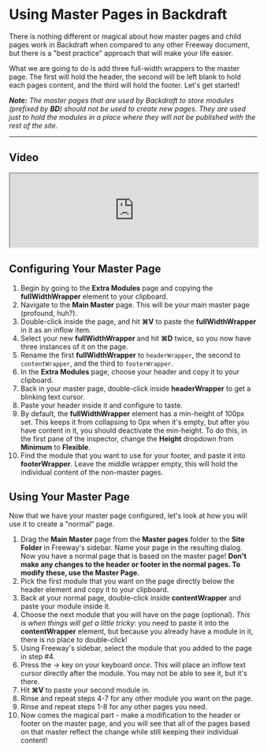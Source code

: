 # Using Master Pages in Backdraft

There is nothing different or magical about how master pages and child pages work in Backdraft when compared to any other Freeway document, but there is a "best practice" approach that will make your life easier.

What we are going to do is add three full-width wrappers to the master page. The first will hold the header, the second will be left blank to hold each pages content, and the third will hold the footer. Let's get started!

_**Note:** The master pages that are used by Backdraft to store modules (prefixed by **BD**) should not be used to create new pages. They are used just to hold the modules in a place where they will not be published with the rest of the site._

----

## Video

<iframe src="http://www.youtube.com/embed/_xRnpm9dGTw" width="100%" seamless="seamless"></iframe>

## Configuring Your Master Page

1. Begin by going to the **Extra Modules** page and copying the **fullWidthWrapper** element to your clipboard.
2. Navigate to the **Main Master** page. This will be your main master page (profound, huh?).
3. Double-click inside the page, and hit **⌘V** to paste the **fullWidthWrapper** in it as an inflow item.
4. Select your new **fullWidthWrapper** and hit **⌘D** twice, so you now have three instances of it on the page.
5. Rename the first **fullWidthWrapper** to `headerWrapper`, the second to `contentWrapper`, and the third to `footerWrapper`.
5. In the **Extra Modules** page, choose your header and copy it to your clipboard.
6. Back in your master page, double-click inside **headerWrapper** to get a blinking text cursor.
7. Paste your header inside it and configure to taste.
8. By default, the **fullWidthWrapper** element has a min-height of 100px set. This keeps it from collapsing to 0px when it's empty, but after you have content in it, you should deactivate the min-height. To do this, in the first pane of the inspector, change the **Height** dropdown from **Minimum** to **Flexible**.
9. Find the module that you want to use for your footer, and paste it into **footerWrapper**. Leave the middle wrapper empty, this will hold the individual content of the non-master pages.

## Using Your Master Page

Now that we have your master page configured, let's look at how you will use it to create a "normal" page.

1. Drag the **Main Master** page from the **Master pages** folder to the **Site Folder** in Freeway's sidebar. Name your page in the resulting dialog. Now you have a normal page that is based on the master page! **Don't make any changes to the header or footer in the normal pages. To modify these, use the Master Page.**
2. Pick the first module that you want on the page directly below the header element and copy it to your clipboard.
3. Back at your normal page, double-click inside **contentWrapper** and paste your module inside it.
4. Choose the next module that you will have on the page (optional). *This is when things will get a little tricky*: you need to paste it into the **contentWrapper** element, but because you already have a module in it, there is no place to double-click!
5. Using Freeway's sidebar, select the module that you added to the page in step #4.
6. Press the → key on your keyboard *once*. This will place an inflow text cursor directly after the module. You may not be able to see it, but it's there.
7. Hit **⌘V** to paste your second module in.
8. Rinse and repeat steps 4-7 for any other module you want on the page.
9. Rinse and repeat steps 1-8 for any other pages you need.
10. Now comes the magical part - make a modification to the header or footer on the master page, and you will see that all of the pages based on that master reflect the change while still keeping their individual content!
